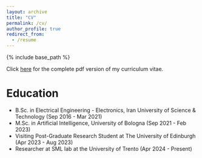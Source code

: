 ```yaml
---
layout: archive
title: "CV"
permalink: /cv/
author_profile: true
redirect_from:
  - /resume
---
```


{% include base_path %}

Click [here](https://qasemii.github.io/assets/Reza_Madani.pdf) for the complete pdf version of my curriculum vitae.

Education
======
* B.Sc. in Electrical Engineering - Electronics, Iran University of Science & Technology (Sep 2016 - Mar 2021)
* M.Sc. in Artificial Intelligence, University of Bologna (Sep 2021 - Feb 2023)
* Visiting Post-Graduate Research Student at The University of Edinburgh (Apr 2023 - Aug 2023)
* Researcher at SML lab at the University of Trento (Apr 2024 - Present)
